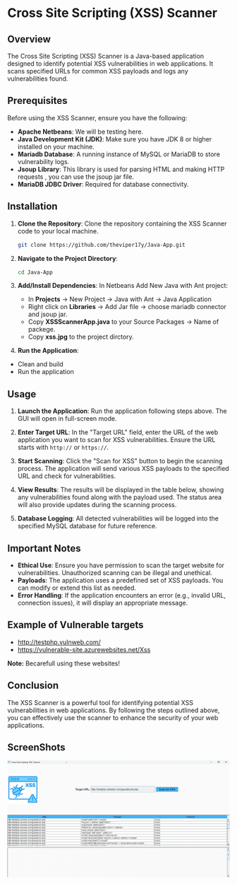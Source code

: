 # Cross Site Scripting (XSS) Scanner

## Overview

The Cross Site Scripting (XSS) Scanner is a Java-based application designed to identify potential XSS vulnerabilities in web applications. It scans specified URLs for common XSS payloads and logs any vulnerabilities found.

## Prerequisites

Before using the XSS Scanner, ensure you have the following:

- **Apache Netbeans**: We will be testing here.
- **Java Development Kit (JDK)**: Make sure you have JDK 8 or higher installed on your machine.
- **Mariadb Database**: A running instance of MySQL or MariaDB to store vulnerability logs.
- **Jsoup Library**: This library is used for parsing HTML and making HTTP requests , you can use the jsoup jar file.
- **MariaDB JDBC Driver**: Required for database connectivity.

## Installation

1. **Clone the Repository**: Clone the repository containing the XSS Scanner code to your local machine.

   ```bash
   git clone https://github.com/theviper17y/Java-App.git
   ```

2. **Navigate to the Project Directory**:

   ```bash
   cd Java-App
   ```

3. **Add/Install Dependencies**: In Netbeans Add New Java with Ant project:
   - In **Projects** -> New Project -> Java with Ant -> Java Application
   - Right click on **Libraries** -> Add Jar file -> choose mariadb connector and jsoup jar.
   - Copy **XSSScannerApp.java** to your Source Packages -> Name of packege.
   - Copy **xss.jpg** to the project dirctory.

6. **Run the Application**:
  - Clean and build
  - Run the application

## Usage

1. **Launch the Application**: Run the application following steps above. The GUI will open in full-screen mode.

2. **Enter Target URL**: In the "Target URL" field, enter the URL of the web application you want to scan for XSS vulnerabilities. Ensure the URL starts with `http://` or `https://`.

3. **Start Scanning**: Click the "Scan for XSS" button to begin the scanning process. The application will send various XSS payloads to the specified URL and check for vulnerabilities.

4. **View Results**: The results will be displayed in the table below, showing any vulnerabilities found along with the payload used. The status area will also provide updates during the scanning process.

5. **Database Logging**: All detected vulnerabilities will be logged into the specified MySQL database for future reference.

## Important Notes

- **Ethical Use**: Ensure you have permission to scan the target website for vulnerabilities. Unauthorized scanning can be illegal and unethical.
- **Payloads**: The application uses a predefined set of XSS payloads. You can modify or extend this list as needed.
- **Error Handling**: If the application encounters an error (e.g., invalid URL, connection issues), it will display an appropriate message.

## Example of Vulnerable targets
   - http://testphp.vulnweb.com/
   - https://vulnerable-site.azurewebsites.net/Xss
   
   **Note:** Becarefull using these websites!
     
## Conclusion

The XSS Scanner is a powerful tool for identifying potential XSS vulnerabilities in web applications. By following the steps outlined above, you can effectively use the scanner to enhance the security of your web applications.

## ScreenShots

   ![Xss scanner screenshot](https://github.com/theviper17y/Java-App/blob/master/xss_scanner_screenshot.jpg)
